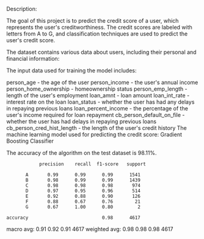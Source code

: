 Description:

The goal of this project is to predict the credit score of a user, which represents the user's creditworthiness. The credit scores are labeled with letters from A to G, and classification techniques are used to predict the user's credit score.

The dataset contains various data about users, including their personal and financial information:

The input data used for training the model includes:

person_age - the age of the user
person_income - the user's annual income
person_home_ownership - homeownership status
person_emp_length - length of the user's employment
loan_amnt - loan amount
loan_int_rate - interest rate on the loan
loan_status - whether the user has had any delays in repaying previous loans
loan_percent_income - the percentage of the user's income required for loan repayment
cb_person_default_on_file - whether the user has had delays in repaying previous loans
cb_person_cred_hist_length - the length of the user's credit history
The machine learning model used for predicting the credit score: Gradient Boosting Classifier

The accuracy of the algorithm on the test dataset is 98.11%.

                precision    recall  f1-score   support

           A       0.99      0.99      0.99      1541
           B       0.98      0.99      0.99      1439
           C       0.98      0.98      0.98       974
           D       0.97      0.95      0.96       514
           E       0.92      0.88      0.90       126
           F       0.88      0.67      0.76        21
           G       0.67      1.00      0.80         2

    accuracy                           0.98      4617
   macro avg:       0.91      0.92      0.91      4617
weighted avg:       0.98      0.98      0.98      4617

